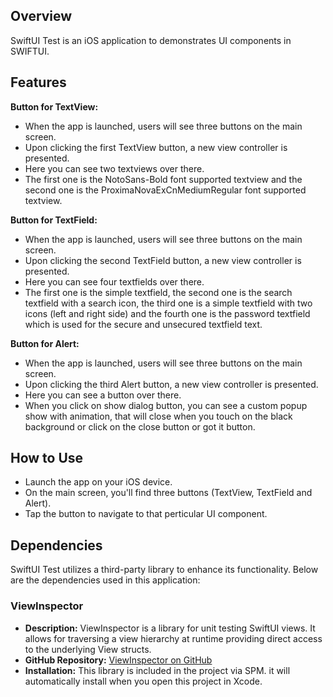 

## **Overview**

SwiftUI Test is an iOS application to demonstrates UI components in SWIFTUI.

##  ****Features****

**Button for TextView:**
- When the app is launched, users will see three buttons on the main screen.
- Upon clicking the first TextView button, a new view controller is presented.
- Here you can see two textviews over there.
- The first one is the NotoSans-Bold font supported textview and the second one is the ProximaNovaExCnMediumRegular font supported textview.

**Button for TextField:**
- When the app is launched, users will see three buttons on the main screen.
- Upon clicking the second TextField button, a new view controller is presented.
- Here you can see four textfields over there.
- The first one is the simple textfield, the second one is the search textfield with a search icon, the third one is a simple textfield with two icons (left and right side) and the fourth one is the password textfield which is used for the secure and unsecured textfield text.

**Button for Alert:**
- When the app is launched, users will see three buttons on the main screen.
- Upon clicking the third Alert button, a new view controller is presented.
- Here you can see a button over there.
- When you click on show dialog button, you can see a custom popup show with animation, that will close when you touch on the black background or click on the close button or got it button.


## **How to Use**

- Launch the app on your iOS device.
- On the main screen, you'll find three buttons (TextView, TextField and Alert).
- Tap the button to navigate to that perticular UI component.



## Dependencies

SwiftUI Test utilizes a third-party library to enhance its functionality. Below are the dependencies used in this application:

### ViewInspector

- **Description:** ViewInspector is a library for unit testing SwiftUI views. It allows for traversing a view hierarchy at runtime providing direct access to the underlying View structs.
- **GitHub Repository:** [ViewInspector on GitHub](https://github.com/nalexn/ViewInspector)
- **Installation:** This library is included in the project via SPM. it will automatically install when you open this project in Xcode.


